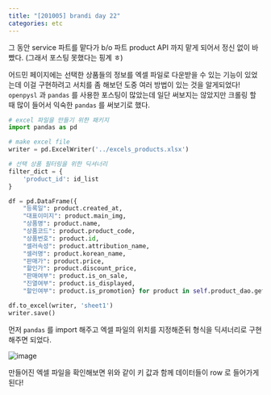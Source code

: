```yaml
---
title: "[201005] brandi day 22"
categories: etc
---
```


그 동안 service 파트를 맡다가 b/o 파트 product API 까지 맡게 되어서 정신 없이 바빴다. (그래서 포스팅 못했다는 핑계 ㅎ)  

어드민 페이지에는 선택한 상품들의 정보를 엑셀 파일로 다운받을 수 있는 기능이 있었는데 이걸 구현하려고 서치를 좀 해보던 도중 여러 방법이 있는 것을 알게되었다!  
```openpysl``` 과 ```pandas``` 를 사용한 포스팅이 많았는데 일단 써보지는 않았지만 크롤링 할 때 많이 들어서 익숙한 ```pandas``` 를 써보기로 했다.   

```py
# excel 파일을 만들기 위한 패키지
import pandas as pd

# make excel file
writer = pd.ExcelWriter('../excels_products.xlsx')

# 선택 상품 필터링을 위한 딕셔너리
filter_dict = {
    'product_id': id_list
}

df = pd.DataFrame({
    "등록일": product.created_at,
    "대표이미지": product.main_img,
    "상품명": product.name,
    "상품코드": product.product_code,
    "상품번호": product.id,
    "셀러속성": product.attribution_name,
    "셀러명": product.korean_name,
    "판매가": product.price,
    "할인가": product.discount_price,
    "판매여부": product.is_on_sale,
    "진열여부": product.is_displayed,
    "할인여부": product.is_promotion} for product in self.product_dao.get_products(filter_dict, session))

df.to_excel(writer, 'sheet1')
writer.save()
```

먼저 ```pandas``` 를 import 해주고 엑셀 파일의 위치를 지정해준뒤 형식을 딕셔너리로 구현해주면 되었다.

![image](https://user-images.githubusercontent.com/26542094/95094539-f8f71b00-0764-11eb-8284-f701080eda8d.png)

만들어진 엑셀 파일을 확인해보면 위와 같이 키 값과 함께 데이터들이 row 로 들어가게 된다!

